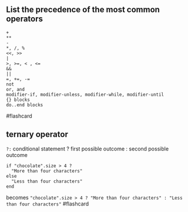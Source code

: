 ## List the precedence of the most common operators
```
+
**
-
*, /, %
<<, >>
|
>, >=, < , <=
&&
||
=, +=, -=
not
or, and
modifier-if, modifier-unless, modifier-while, modifier-until
{} blocks
do..end blocks
```
#flashcard

## ternary operator
`?:`
conditional statement ? first possible outcome : second possible outcome

```
if "chocolate".size > 4 ? 
  "More than four characters"
else 
  "Less than four characters"
end
```
becomes
`"chocolate".size > 4 ? "More than four characters" : "Less than four characters"`
#flashcard

